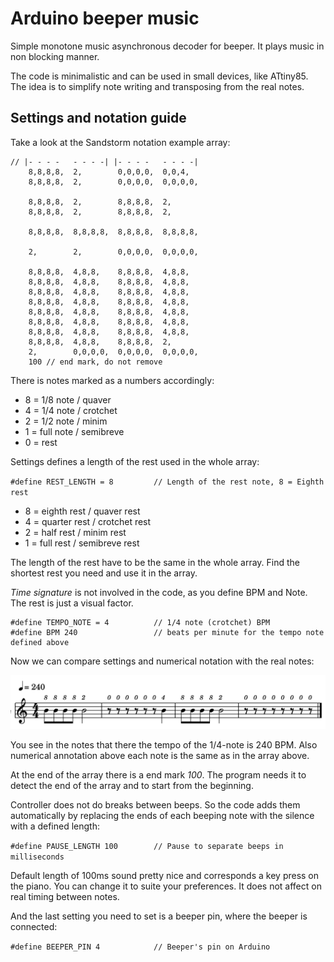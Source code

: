 # Arduino beeper music
Simple monotone music asynchronous decoder for beeper. It plays music in non blocking manner.

The code is minimalistic and can be used in small devices, like ATtiny85. The idea is to simplify note writing and transposing from the real notes.

## Settings and notation guide

Take a look at the Sandstorm notation example array:
```
// |- - - -   - - - -| |- - - -   - - - -|
    8,8,8,8,  2,        0,0,0,0,  0,0,4,
    8,8,8,8,  2,        0,0,0,0,  0,0,0,0,

    8,8,8,8,  2,        8,8,8,8,  2,
    8,8,8,8,  2,        8,8,8,8,  2,

    8,8,8,8,  8,8,8,8,  8,8,8,8,  8,8,8,8,

    2,        2,        0,0,0,0,  0,0,0,0,

    8,8,8,8,  4,8,8,    8,8,8,8,  4,8,8,
    8,8,8,8,  4,8,8,    8,8,8,8,  4,8,8,
    8,8,8,8,  4,8,8,    8,8,8,8,  4,8,8,
    8,8,8,8,  4,8,8,    8,8,8,8,  4,8,8,
    8,8,8,8,  4,8,8,    8,8,8,8,  4,8,8,
    8,8,8,8,  4,8,8,    8,8,8,8,  4,8,8,
    8,8,8,8,  4,8,8,    8,8,8,8,  4,8,8,
    8,8,8,8,  4,8,8,    8,8,8,8,  2,
    2,        0,0,0,0,  0,0,0,0,  0,0,0,0,
    100 // end mark, do not remove
```
There is notes marked as a numbers accordingly:

-	8 = 1/8 note / quaver
-	4 = 1/4 note / crotchet
-	2 = 1/2 note / minim
-	1 = full note / semibreve
- 0 = rest

Settings defines a length of the rest used in the whole array:

`#define REST_LENGTH = 8         // Length of the rest note, 8 = Eighth rest`

- 8 = eighth rest / quaver rest
- 4 = quarter rest / crotchet rest
- 2 = half rest / minim rest
- 1 = full rest / semibreve rest

The length of the rest have to be the same in the whole array. Find the shortest rest you need and use it in the array.

_Time signature_ is not involved in the code, as you define BPM and Note. The rest is just a visual factor.

```
#define TEMPO_NOTE = 4          // 1/4 note (crotchet) BPM
#define BPM 240                 // beats per minute for the tempo note defined above
```
Now we can compare settings and numerical notation with the real notes:

![Note example](https://raw.githubusercontent.com/dimamedia/arduino_beeper_music/master/Notation%20example.png)

You see in the notes that there the tempo of the 1/4-note is 240 BPM. Also numerical annotation above each note is the same as in the array above.

At the end of the array there is a end mark _100_. The program needs it to detect the end of the array and to start from the beginning.

Controller does not do breaks between beeps. So the code adds them automatically by replacing the ends of each beeping note with the silence with a defined length:

`#define PAUSE_LENGTH 100        // Pause to separate beeps in milliseconds`

Default length of 100ms sound pretty nice and corresponds a key press on the piano. You can change it to suite your preferences. It does not affect on real timing between notes. 

And the last setting you need to set is a beeper pin, where the beeper is connected:

`#define BEEPER_PIN 4            // Beeper's pin on Arduino`


